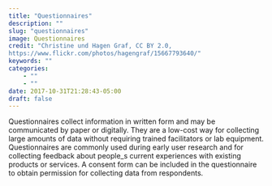 ```yaml
---
title: "Questionnaires"
description: ""
slug: "questionnaires"
image: Questionnaires
credit: "Christine und Hagen Graf, CC BY 2.0,https://www.flickr.com/photos/hagengraf/15667793640/"
keywords: ""
categories:
    - ""
    - ""
date: 2017-10-31T21:28:43-05:00
draft: false
---
```


Questionnaires collect information in written form and may be communicated by paper or digitally. They are a low-cost way for collecting large amounts of data without requiring trained facilitators or lab equipment. Questionnaires are commonly used during early user research and for collecting feedback about people_s current experiences with existing products or services. A consent form can be included in the questionnaire to obtain permission for collecting data from respondents.
